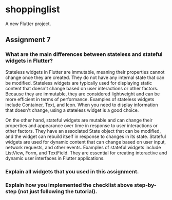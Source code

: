 # shoppinglist

A new Flutter project.

## Assignment 7

### What are the main differences between stateless and stateful widgets in Flutter?

Stateless widgets in Flutter are immutable, meaning their properties cannot change once they are created. They do not have any internal state that can be modified. Stateless widgets are typically used for displaying static content that doesn't change based on user interactions or other factors. Because they are immutable, they are considered lightweight and can be more efficient in terms of performance. Examples of stateless widgets include Container, Text, and Icon. When you need to display information that doesn't change, using a stateless widget is a good choice. 

On the other hand, stateful widgets are mutable and can change their properties and appearance over time in response to user interactions or other factors. They have an associated State object that can be modified, and the widget can rebuild itself in response to changes in its state. Stateful widgets are used for dynamic content that can change based on user input, network requests, and other events. Examples of stateful widgets include ListView, Form, and TextField. They are essential for creating interactive and dynamic user interfaces in Flutter applications.

### Explain all widgets that you used in this assignment.
### Explain how you implemented the checklist above step-by-step (not just following the tutorial).
